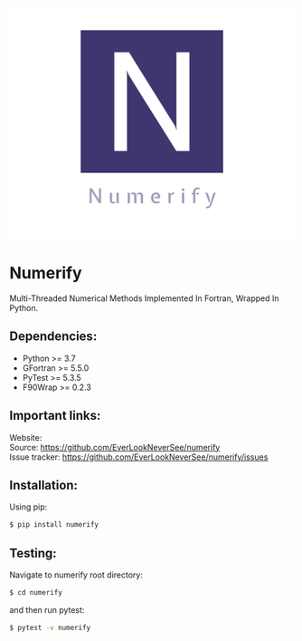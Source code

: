 ![](logo.png)

# Numerify
Multi-Threaded Numerical Methods Implemented In Fortran, Wrapped In Python.

## Dependencies:
* Python >= 3.7
* GFortran >= 5.5.0
* PyTest >= 5.3.5
* F90Wrap >= 0.2.3

## Important links:
Website:  
Source: https://github.com/EverLookNeverSee/numerify  
Issue tracker: https://github.com/EverLookNeverSee/numerify/issues

## Installation:
Using pip:
```bash
$ pip install numerify
```

## Testing:
Navigate to numerify root directory:
```bash
$ cd numerify
```
and then run pytest:
```bash
$ pytest -v numerify
```